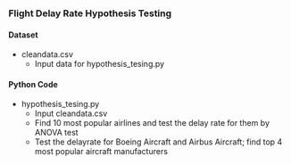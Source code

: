 ### Flight Delay Rate Hypothesis Testing

<H4>Dataset</H4>
<ul>
  <li>cleandata.csv
    <ul>
      <li>Input data for hypothesis_tesing.py</li>
    </ul>
  </li>
</ul>

<H4>Python Code</H4>
<ul>
  <li>hypothesis_tesing.py
    <ul>
      <li>Input cleandata.csv</li>
      <li>Find 10 most popular airlines and test the delay rate for them by ANOVA test</li>
	    <li>Test the delayrate for Boeing Aircraft and Airbus Aircraft; find top 4 most popular aircraft manufacturers</li>
    </ul>
  </li>
</ul>
